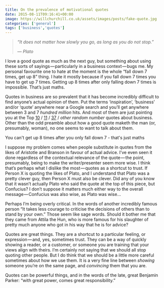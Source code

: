 ```yaml
---
title: On the prevalence of motivational quotes
date: 2015-08-11T09:16:41+00:00
image: https://willchurchill.co.uk/assets/images/posts/fake-quote.jpg
categories: ['general']
tags: ['business','quotes']
---
```

> _“It does not matter how slowly you go, as long as you do not stop.”_
>
> _— Plato_

I love a good quote as much as the next guy, but something about using these sorts of sayings — particularly in a business context — bugs me. My personal favourite one to hate at the moment is the whole “fall down 7 times, get up 8” thing. I hate it mostly because if you fall down 7 times you have to get up 7 times. Getting up 8 times after only falling down 7 times is impossible. That’s just maths.

Quotes in business are so prevalent that it has become incredibly difficult to find anyone’s actual opinion of them. Put the terms ‘inspiration’, ‘business’ and/or ‘quote’ anywhere near a Google search and you’ll get anywhere between 3 and 7 _hundred million_ hits. And most of them are just pointing you at the Top [10](http://www.brainyquote.com/slideshow/topics/top_10_business_quotes.html) / [11](http://www.businessinsider.com/11-inspirational-quotes-from-legendary-billionaires-2012-2?IR=T) / [37](http://articles.bplans.com/pixar-way-37-quotes-developing-maintaining-creative-company/) / _other random number_ quotes about business. Other than the odd preamble about how a good quote maketh the man (or, presumably, woman), no one seems to want to talk about them.

<pullquote>You can't get up 8 times after you only fall down 7 - that's just maths</pullquote>

I suppose my problem comes when people substitute in quotes from the likes of Aristotle and Branson in favour of actual advice. I’ve even seen it done regardless of the contextual relevance of the quote — the point, presumably, being to make the writer/presenter seem more wise. I think that’s perhaps what I dislike the most — quotes as a shortcut to trust. If Person X is quoting the likes of Plato, and I understand that Plato was a pretty clever guy, then Person X must also be clever. Did any of you know that it wasn’t actually Plato who said the quote at the top of this piece, but Confucius? I don’t suppose it matters much either way to the overall message — Confucius was also wise, as Plato was wise…

Perhaps I’m being overly critical. In the words of another incredibly famous person “It takes less courage to criticise the decisions of others than to stand by your own.” Those seem like sage words. Should it bother me that they came from Attila the Hun, who is more famous for his slaughter of pretty much anyone who got in his way that he is for advice?

Quotes are great things. They are a shortcut to a particular feeling, or expression — and, yes, sometimes trust. They can be a way of quickly showing a reader, or a customer, or someone you are training that your views align with theirs. I’m certainly not saying that we should all stop quoting other people. But I do think that we should be a little more careful sometimes about how we use them. It is a very fine line between _showing_ someone you’re on the same page, and _convincing_ them that you are.

Quotes can be powerful things, and in the words of the late, great Benjamin Parker: “with great power, comes great responsibility.”